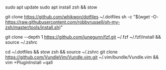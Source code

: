 sudo apt update
sudo apt install zsh && stow

git clone https://github.com/whikwon/dotfiles ~/.dotfiles
sh -c "$(wget -O- https://raw.githubusercontent.com/robbyrussell/oh-my-zsh/master/tools/install.sh)"

git clone --depth 1 https://github.com/junegunn/fzf.git ~/.fzf
~/.fzf/install && source ~/.zshrc

cd ~/.dotfiles && stow zsh && source ~/.zshrc
git clone https://github.com/VundleVim/Vundle.vim.git ~/.vim/bundle/Vundle.vim && vim +PluginInstall +qall
